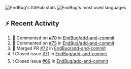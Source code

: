 ![EndBug's GitHub stats](https://github-readme-stats.vercel.app/api?username=endbug&show_icons=true)
![EndBug's most used languages](https://github-readme-stats.vercel.app/api/top-langs/?username=endbug&layout=compact)

## ⚡ Recent Activity

<!--START_SECTION:activity-->
1. 💬 Commented on [#70](https://github.com//EndBug/add-and-commit/issues/70) in [EndBug/add-and-commit](https://github.com//EndBug/add-and-commit)
2. 💬 Commented on [#75](https://github.com//EndBug/add-and-commit/issues/75) in [EndBug/add-and-commit](https://github.com//EndBug/add-and-commit)
3. 🎉 Merged PR [#72](https://github.com//EndBug/add-and-commit/pull/72) in [EndBug/add-and-commit](https://github.com//EndBug/add-and-commit)
4. ❗️ Closed issue [#71](https://github.com//EndBug/add-and-commit/issues/71) in [EndBug/add-and-commit](https://github.com//EndBug/add-and-commit)
5. ❗️ Closed issue [#69](https://github.com//EndBug/add-and-commit/issues/69) in [EndBug/add-and-commit](https://github.com//EndBug/add-and-commit)
<!--END_SECTION:activity-->
